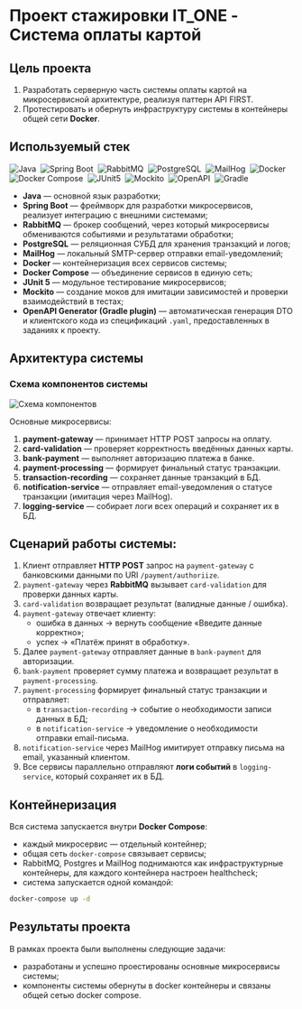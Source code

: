 # Проект стажировки IT_ONE - Система оплаты картой

## Цель проекта
1. Разработать серверную часть системы оплаты картой на микросервисной архитектуре, реализуя паттерн API FIRST.  
2. Протестировать и обернуть инфраструктуру системы в контейнеры общей сети **Docker**.

## Используемый стек

![Java](https://img.shields.io/badge/Java-orange?logo=java&logoColor=white)  ![Spring Boot](https://img.shields.io/badge/Spring%20Boot-3.x-brightgreen?logo=spring&logoColor=white)  ![RabbitMQ](https://img.shields.io/badge/RabbitMQ-Message%20Broker-FF6600?logo=rabbitmq&logoColor=white)  ![PostgreSQL](https://img.shields.io/badge/PostgreSQL-Database-316192?logo=postgresql&logoColor=white)  ![MailHog](https://img.shields.io/badge/MailHog-SMTP%20Testing-red?logo=mail.ru&logoColor=white)  ![Docker](https://img.shields.io/badge/Docker-Containerization-2496ED?logo=docker&logoColor=white)  ![Docker Compose](https://img.shields.io/badge/Docker%20Compose-Orchestration-2496ED?logo=docker&logoColor=white)  ![JUnit5](https://img.shields.io/badge/JUnit5-Testing-25A162?logo=junit5&logoColor=white)  ![Mockito](https://img.shields.io/badge/Mockito-Mocking-yellow?logo=java&logoColor=white)  ![OpenAPI](https://img.shields.io/badge/OpenAPI-Codegen-6BA539?logo=openapiinitiative&logoColor=white)  ![Gradle](https://img.shields.io/badge/Gradle-Build%20Tool-02303A?logo=gradle&logoColor=white)

- **Java** — основной язык разработки;
- **Spring Boot** — фреймворк для разработки микросервисов, реализует интеграцию с внешними системами;
- **RabbitMQ** — брокер сообщений, через который микросервисы обмениваются событиями и результатами обработки;
- **PostgreSQL** — реляционная СУБД для хранения транзакций и логов;
- **MailHog** — локальный SMTP-сервер отправки email-уведомлений;  
- **Docker** — контейнеризация всех сервисов системы;  
- **Docker Compose** — объединение сервисов в единую сеть;  
- **JUnit 5** — модульное тестирование микросервисов;
- **Mockito** — создание моков для имитации зависимостей и проверки взаимодействий в тестах;  
- **OpenAPI Generator (Gradle plugin)** — автоматическая генерация DTO и клиентского кода из спецификаций `.yaml`, предоставленных в заданиях к проекту.  

## Архитектура системы

### Схема компонентов системы
![Схема компонентов](https://github.com/user-attachments/assets/4598fca5-40a0-498b-b19c-aebd73d35890)

Основные микросервисы:
1. **payment-gateway** — принимает HTTP POST запросы на оплату.
2. **card-validation** — проверяет корректность введённых данных карты.
3. **bank-payment** — выполняет авторизацию платежа в банке.
4. **payment-processing** — формирует финальный статус транзакции.
5. **transaction-recording** — сохраняет данные транзакций в БД.
6. **notification-service** — отправляет email-уведомления о статусе транзакции (имитация через MailHog).
7. **logging-service** — собирает логи всех операций и сохраняет их в БД.

## Сценарий работы системы:
1. Клиент отправляет **HTTP POST** запрос на `payment-gateway` c банковскими данными по URI `/payment/authoriize`.
2. `payment-gateway` через **RabbitMQ** вызывает `card-validation` для проверки данных карты.
3. `card-validation` возвращает результат (валидные данные / ошибка).
4. `payment-gateway` отвечает клиенту:  
   - ошибка в данных → вернуть сообщение «Введите данные корректно»;  
   - успех → «Платёж принят в обработку».
5. Далее `payment-gateway` отправляет данные в `bank-payment` для авторизации.
6. `bank-payment` проверяет сумму платежа и возвращает результат в `payment-processing`.
7. `payment-processing` формирует финальный статус транзакции и отправляет:  
   - в `transaction-recording` → событие о необходимости записи данных в БД;  
   - в `notification-service` → уведомление о необходимости отправки email-письма.
8. `notification-service` через MailHog имитирует отправку письма на email, указанный клиентом.
9. Все сервисы параллельно отправляют **логи событий** в `logging-service`, который сохраняет их в БД.

## Контейнеризация
Вся система запускается внутри **Docker Compose**:
- каждый микросервис — отдельный контейнер;
- общая сеть `docker-compose` связывает сервисы;
- RabbitMQ, Postgres и MailHog поднимаются как инфраструктурные контейнеры, для каждого контейнера настроен healthcheck;
- система запускается одной командой:
```bash
docker-compose up -d
```
## Результаты проекта
В рамках проекта были выполнены следующие задачи:
- разработаны и успешно проестированы основные микросервисы системы;
- компоненты системы обернуты в docker контейнеры и связаны общей сетью docker compose.
